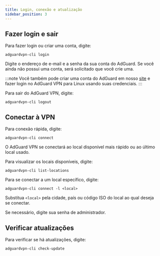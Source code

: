 ```yaml
---
title: Login, conexão e atualização
sidebar_position: 3
---
```


## Fazer login e sair

Para fazer login ou criar uma conta, digite:

```
adguardvpn-cli login
```

Digite o endereço de e-mail e a senha da sua conta do AdGuard. Se você ainda não possui uma conta, será solicitado que você crie uma.

:::note
Você também pode criar uma conta do AdGuard em nosso [site](https://auth.adguard.com/login.html) e fazer login no AdGuard VPN para Linux usando suas credenciais.
:::

Para sair do AdGuard VPN, digite:

```
adguardvpn-cli logout
```

## Conectar à VPN

Para conexão rápida, digite:

```
adguardvpn-cli connect
```

O AdGuard VPN se conectará ao local disponível mais rápido ou ao último local usado.

Para visualizar os locais disponíveis, digite:

```
adguardvpn-cli list-locations
```

Para se conectar a um local específico, digite:

```
adguardvpn-cli connect -l <local>
```

Substitua `<local>` pela cidade, país ou código ISO do local ao qual deseja se conectar.

Se necessário, digite sua senha de administrador.

## Verificar atualizações

Para verificar se há atualizações, digite:

```
adguardvpn-cli check-update
```
